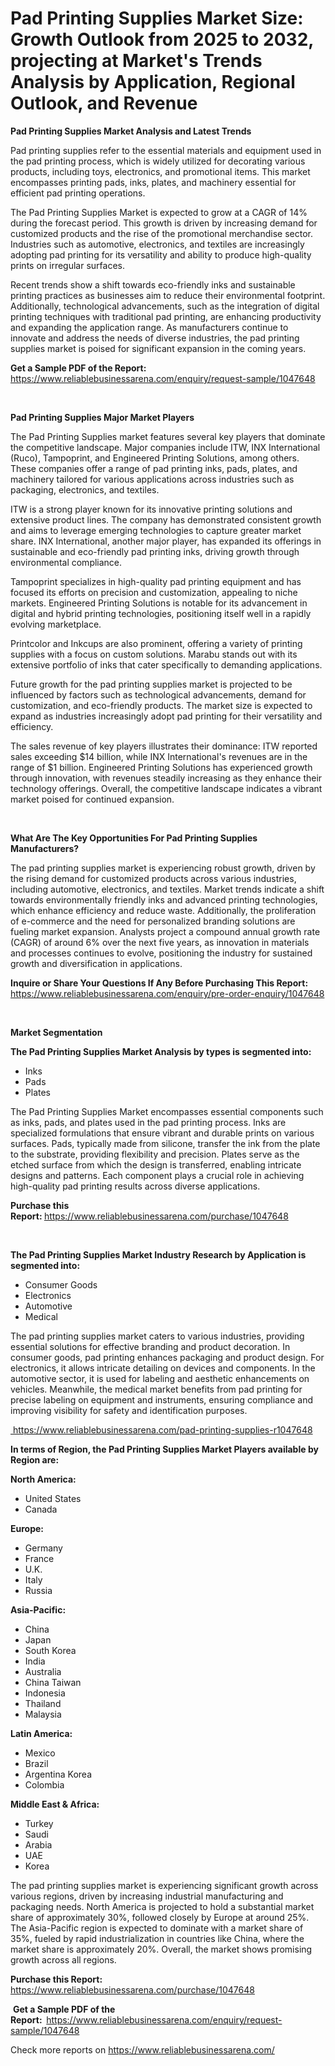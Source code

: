 <p><h1>Pad Printing Supplies Market Size: Growth Outlook from 2025 to 2032, projecting at Market's Trends Analysis by Application, Regional Outlook, and Revenue</h1></p><p><strong>Pad Printing Supplies Market Analysis and Latest Trends</strong></p>
<p><p>Pad printing supplies refer to the essential materials and equipment used in the pad printing process, which is widely utilized for decorating various products, including toys, electronics, and promotional items. This market encompasses printing pads, inks, plates, and machinery essential for efficient pad printing operations.</p><p>The Pad Printing Supplies Market is expected to grow at a CAGR of 14% during the forecast period. This growth is driven by increasing demand for customized products and the rise of the promotional merchandise sector. Industries such as automotive, electronics, and textiles are increasingly adopting pad printing for its versatility and ability to produce high-quality prints on irregular surfaces.</p><p>Recent trends show a shift towards eco-friendly inks and sustainable printing practices as businesses aim to reduce their environmental footprint. Additionally, technological advancements, such as the integration of digital printing techniques with traditional pad printing, are enhancing productivity and expanding the application range. As manufacturers continue to innovate and address the needs of diverse industries, the pad printing supplies market is poised for significant expansion in the coming years.</p></p>
<p><strong>Get a Sample PDF of the Report:&nbsp;</strong> <a href="https://www.reliablebusinessarena.com/enquiry/request-sample/1047648?utm_campaign=2177&utm_medium=2&utm_source=Github&utm_content=ia&utm_term=05042025&utm_id=pad-printing-supplies">https://www.reliablebusinessarena.com/enquiry/request-sample/1047648</a></p>
<p>&nbsp;</p>
<p><strong>Pad Printing Supplies Major Market Players</strong></p>
<p><p>The Pad Printing Supplies market features several key players that dominate the competitive landscape. Major companies include ITW, INX International (Ruco), Tampoprint, and Engineered Printing Solutions, among others. These companies offer a range of pad printing inks, pads, plates, and machinery tailored for various applications across industries such as packaging, electronics, and textiles.</p><p>ITW is a strong player known for its innovative printing solutions and extensive product lines. The company has demonstrated consistent growth and aims to leverage emerging technologies to capture greater market share. INX International, another major player, has expanded its offerings in sustainable and eco-friendly pad printing inks, driving growth through environmental compliance.</p><p>Tampoprint specializes in high-quality pad printing equipment and has focused its efforts on precision and customization, appealing to niche markets. Engineered Printing Solutions is notable for its advancement in digital and hybrid printing technologies, positioning itself well in a rapidly evolving marketplace. </p><p>Printcolor and Inkcups are also prominent, offering a variety of printing supplies with a focus on custom solutions. Marabu stands out with its extensive portfolio of inks that cater specifically to demanding applications. </p><p>Future growth for the pad printing supplies market is projected to be influenced by factors such as technological advancements, demand for customization, and eco-friendly products. The market size is expected to expand as industries increasingly adopt pad printing for their versatility and efficiency.</p><p>The sales revenue of key players illustrates their dominance: ITW reported sales exceeding $14 billion, while INX International's revenues are in the range of $1 billion. Engineered Printing Solutions has experienced growth through innovation, with revenues steadily increasing as they enhance their technology offerings. Overall, the competitive landscape indicates a vibrant market poised for continued expansion.</p></p>
<p>&nbsp;</p>
<p><strong>What Are The Key Opportunities For Pad Printing Supplies Manufacturers?</strong></p>
<p><p>The pad printing supplies market is experiencing robust growth, driven by the rising demand for customized products across various industries, including automotive, electronics, and textiles. Market trends indicate a shift towards environmentally friendly inks and advanced printing technologies, which enhance efficiency and reduce waste. Additionally, the proliferation of e-commerce and the need for personalized branding solutions are fueling market expansion. Analysts project a compound annual growth rate (CAGR) of around 6% over the next five years, as innovation in materials and processes continues to evolve, positioning the industry for sustained growth and diversification in applications.</p></p>
<p><strong>Inquire or Share Your Questions If Any Before Purchasing This Report:</strong> <a href="https://www.reliablebusinessarena.com/enquiry/pre-order-enquiry/1047648?utm_campaign=2177&utm_medium=2&utm_source=Github&utm_content=ia&utm_term=05042025&utm_id=pad-printing-supplies">https://www.reliablebusinessarena.com/enquiry/pre-order-enquiry/1047648</a></p>
<p>&nbsp;</p>
<p><strong>Market Segmentation</strong></p>
<p><strong>The Pad Printing Supplies Market Analysis by types is segmented into:</strong></p>
<p><ul><li>Inks</li><li>Pads</li><li>Plates</li></ul></p>
<p><p>The Pad Printing Supplies Market encompasses essential components such as inks, pads, and plates used in the pad printing process. Inks are specialized formulations that ensure vibrant and durable prints on various surfaces. Pads, typically made from silicone, transfer the ink from the plate to the substrate, providing flexibility and precision. Plates serve as the etched surface from which the design is transferred, enabling intricate designs and patterns. Each component plays a crucial role in achieving high-quality pad printing results across diverse applications.</p></p>
<p><strong>Purchase this Report:&nbsp;</strong><a href="https://www.reliablebusinessarena.com/purchase/1047648?utm_campaign=2177&utm_medium=2&utm_source=Github&utm_content=ia&utm_term=05042025&utm_id=pad-printing-supplies">https://www.reliablebusinessarena.com/purchase/1047648</a></p>
<p>&nbsp;</p>
<p><strong>The Pad Printing Supplies Market Industry Research by Application is segmented into:</strong></p>
<p><ul><li>Consumer Goods</li><li>Electronics</li><li>Automotive</li><li>Medical</li></ul></p>
<p><p>The pad printing supplies market caters to various industries, providing essential solutions for effective branding and product decoration. In consumer goods, pad printing enhances packaging and product design. For electronics, it allows intricate detailing on devices and components. In the automotive sector, it is used for labeling and aesthetic enhancements on vehicles. Meanwhile, the medical market benefits from pad printing for precise labeling on equipment and instruments, ensuring compliance and improving visibility for safety and identification purposes.</p></p>
<p><a href="https://www.reliablebusinessarena.com/pad-printing-supplies-r1047648?utm_campaign=2177&utm_medium=2&utm_source=Github&utm_content=ia&utm_term=05042025&utm_id=pad-printing-supplies">&nbsp;https://www.reliablebusinessarena.com/pad-printing-supplies-r1047648</a></p>
<p><strong>In terms of Region, the Pad Printing Supplies Market Players available by Region are:</strong></p>
<p>
    <p> <strong> North America: </strong>
        <ul>
            <li>United States</li>
            <li>Canada</li>
        </ul>
        </p> 
    <p> <strong> Europe: </strong>
        <ul>
            <li>Germany</li>
            <li>France</li>
            <li>U.K.</li>
            <li>Italy</li>
            <li>Russia</li>
        </ul>
        </p> 
    <p> <strong> Asia-Pacific: </strong>
        <ul>
            <li>China</li>
            <li>Japan</li>
            <li>South Korea</li>
            <li>India</li>
            <li>Australia</li>
            <li>China Taiwan</li>
            <li>Indonesia</li>
            <li>Thailand</li>
            <li>Malaysia</li>
        </ul>
        </p> 
    <p> <strong> Latin America: </strong>
        <ul>
            <li>Mexico</li>
            <li>Brazil</li>
            <li>Argentina Korea</li>
            <li>Colombia</li>
        </ul>
        </p> 
    <p> <strong> Middle East & Africa: </strong>
        <ul>
            <li>Turkey</li>
            <li>Saudi</li>
            <li>Arabia</li>
            <li>UAE</li>
            <li>Korea</li>
        </ul>
    </p>
    </p>
<p><p>The pad printing supplies market is experiencing significant growth across various regions, driven by increasing industrial manufacturing and packaging needs. North America is projected to hold a substantial market share of approximately 30%, followed closely by Europe at around 25%. The Asia-Pacific region is expected to dominate with a market share of 35%, fueled by rapid industrialization in countries like China, where the market share is approximately 20%. Overall, the market shows promising growth across all regions.</p></p>
<p><strong>Purchase this Report: </strong><a href="https://www.reliablebusinessarena.com/purchase/1047648?utm_campaign=2177&utm_medium=2&utm_source=Github&utm_content=ia&utm_term=05042025&utm_id=pad-printing-supplies">https://www.reliablebusinessarena.com/purchase/1047648</a></p>
<p>&nbsp;<strong>Get a Sample PDF of the Report:&nbsp;&nbsp;</strong><a href="https://www.reliablebusinessarena.com/enquiry/request-sample/1047648?utm_campaign=2177&utm_medium=2&utm_source=Github&utm_content=ia&utm_term=05042025&utm_id=pad-printing-supplies">https://www.reliablebusinessarena.com/enquiry/request-sample/1047648</a></p>
<p><strong></strong></p>
<p>Check more reports on <a href="https://www.reliablebusinessarena.com/?utm_campaign=2177&utm_medium=2&utm_source=Github&utm_content=ia&utm_term=05042025&utm_id=pad-printing-supplies">https://www.reliablebusinessarena.com/</a></p>